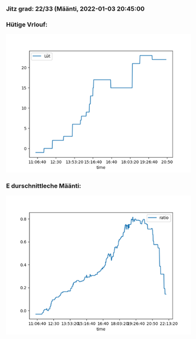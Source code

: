 ### Jitz grad: 22/33 (Määnti, 2022-01-03 20:45:00

### Hütige Vrlouf:
![Graph](Today.png)

### E durschnittleche Määnti:
![Graph](Määnti.png)